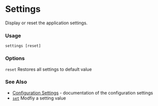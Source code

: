# Settings 

Display or reset the application settings.

### Usage
`settings [reset]`

### Options
`reset`     Restores all settings to default value

### See Also

* [Configuration Settings](settings-doc.md) - documentation of the configuration settings
* [`set`](set.md) Modfiy a setting value